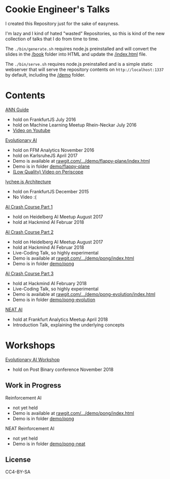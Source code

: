 
# Cookie Engineer's Talks

I created this Repository just for the sake of easyness.

I'm lazy and I kind of hated "wasted" Repositories, so
this is kind of the new collection of talks that I do
from time to time.

The `./bin/generate.sh` requires node.js preinstalled
and will convert the slides in the [/book](./book) folder
into HTML and update the [/index.html](./index.html) file.


The `./bin/serve.sh` requires node.js preinstalled and
is a simple static webserver that will serve the repository
contents on `http://localhost:1337` by default, including
the [/demo](./demo) folder.


# Contents

[ANN Guide](./book/00-Introduction.md)

- hold on FrankfurtJS July 2016
- hold on Machine Learning Meetup Rhein-Neckar July 2016
- [Video on Youtube](https://www.youtube.com/watch?v=ksVlFfrrhtg)

[Evolutionary AI](./book/01-Evolutionary-AI.md)

- hold on FFM Analytics November 2016
- hold on KarlsruheJS April 2017
- Demo is available at [rawgit.com/.../demo/flappy-plane/index.html](https://rawgit.com/cookiengineer/talks/master/demo/flappy-plane/index.html)
- Demo is in folder [demo/flappy-plane](./demo/flappy-plane)
- [(Low Quality) Video on Periscope](https://www.periscope.tv/w/1ypJdAwQlXrxW)

[lychee.js Architecture](./book/02-lycheejs-Architecture.md)

- hold on FrankfurtJS December 2015
- No Video :(

[AI Crash Course Part 1](./book/04-AI-Crash-Course.md)

- hold on Heidelberg AI Meetup August 2017
- hold at Hackmind AI Februar 2018

[AI Crash Course Part 2](./book/05-AI-Crash-Course-2.md)

- hold on Heidelberg AI Meetup August 2017
- hold at Hackmind AI Februar 2018
- Live-Coding Talk, so highly experimental
- Demo is available at [rawgit.com/.../demo/pong/index.html](https://rawgit.com/cookiengineer/talks/master/demo/pong/index.html)
- Demo is in folder [demo/pong](./demo/pong)

[AI Crash Course Part 3](./book/06-AI-Crash-Course-3.md)

- hold at Hackmind AI February 2018
- Live-Coding Talk, so highly experimental
- Demo is available at [rawgit.com/.../demo/pong-evolution/index.html](https://rawgit.com/cookiengineer/talks/master/demo/pong-evolution/index.html)
- Demo is in folder [demo/pong-evolution](./demo/pong-evolution)

[NEAT AI](./book/07-NEAT-AI.md)

- hold at Frankfurt Analytics Meetup April 2018
- Introduction Talk, explaining the underlying concepts


# Workshops

[Evolutionary AI Workshop](./workshop/evolutionary-ai)

- hold on Post Binary conference November 2018


## Work in Progress

Reinforcement AI

- not yet held
- Demo is available at [rawgit.com/.../demo/pong/index.html](https://rawgit.com/cookiengineer/talks/master/demo/pong/index.html)
- Demo is in folder [demo/pong](./demo/pong)

NEAT Reinforcement AI

- not yet held
- Demo is in folder [demo/pong-neat](./demo/pong-neat)


## License

CC4-BY-SA

